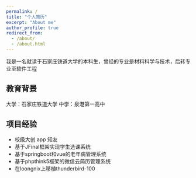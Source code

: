 ```yaml
---
permalink: /
title: "个人简历"
excerpt: "About me"
author_profile: true
redirect_from: 
  - /about/
  - /about.html
---
```


我是一名就读于石家庄铁道大学的本科生，曾经的专业是材料科学与技术，后转专业至软件工程

教育背景
------
大学：石家庄铁道大学
中学：泉港第一高中

项目经验
------

* 校级大创 app 知友
* 基于JFinal框架实现学生选课系统
* 基于springboot和vue的老年病管理系统
* 基于phpthink5框架的微信云简历管理系统
* 在loongnix上移植thunderbird-100
